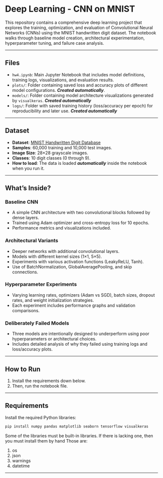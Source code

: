 # Deep Learning - CNN on MNIST

This repository contains a comprehensive deep learning project that explores the training, optimization, and evaluation of Convolutional Neural Networks (CNNs) using the MNIST handwritten digit dataset. The notebook walks through baseline model creation, architectural experimentation, hyperparameter tuning, and failure case analysis.

---

## Files

- `hw4.ipynb`: Main Jupyter Notebook that includes model definitions, training logs, visualizations, and evaluation results.
- `plots/`: Folder containing saved loss and accuracy plots of different model configurations. **_Created automatically_**.
- `models/`: Folder containing model architecture visualizations generated by `visualkeras`. **_Created automatically_**
- `logs/`: Folder with saved training history (loss/accuracy per epoch) for reproducibility and later use. **_Created automatically_**

---

## Dataset

- **Dataset**: [MNIST Handwritten Digit Database](http://yann.lecun.com/exdb/mnist/)
- **Samples**: 60,000 training and 10,000 test images.
- **Image Size**: 28×28 grayscale images.
- **Classes**: 10 digit classes (0 through 9).
- **How to load**: The data is loaded **_automatically_** inside the notebook when you run it.
---

## What’s Inside?

### Baseline CNN
- A simple CNN architecture with two convolutional blocks followed by dense layers.
- Trained using Adam optimizer and cross-entropy loss for 10 epochs.
- Performance metrics and visualizations included.

### Architectural Variants
- Deeper networks with additional convolutional layers.
- Models with different kernel sizes (1×1, 5×5).
- Experiments with various activation functions (LeakyReLU, Tanh).
- Use of BatchNormalization, GlobalAveragePooling, and skip connections.

### Hyperparameter Experiments
- Varying learning rates, optimizers (Adam vs SGD), batch sizes, dropout rates, and weight initialization strategies.
- Each experiment includes performance graphs and validation comparisons.

### Deliberately Failed Models
- Three models are intentionally designed to underperform using poor hyperparameters or architectural choices.
- Includes detailed analysis of why they failed using training logs and loss/accuracy plots.

---

## How to Run
1. Install the requirements down below.
2. Then, run the notebook file.

---

## Requirements

Install the required Python libraries:

```bash
pip install numpy pandas matplotlib seaborn tensorflow visualkeras
```
Some of the libraries must be built-in libraries. 
If there is lacking one, then you must install them by hand
Those are:
1. os 
2. json
3. warnings
4. datetime

---
